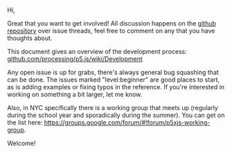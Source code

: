 Hi,

Great that you want to get involved! All discussion happens on the [github repository](https://github.com/processing/p5.js) over issue threads, feel free to comment on any that you have thoughts about. 

This document gives an overview of the development process:
[github.com/processing/p5.js/wiki/Development](http://github.com/processing/p5.js/wiki/Development)

Any open issue is up for grabs, there's always general bug squashing that can be done. The issues marked "level:beginner" are good places to start, as is adding examples or fixing typos in the reference. If you're interested in working on something a bit larger, let me know.

Also, in NYC specifically there is a working group that meets up (regularly during the school year and sporadically during the summer). You can get on the list here: https://groups.google.com/forum/#!forum/p5xjs-working-group.

Welcome!